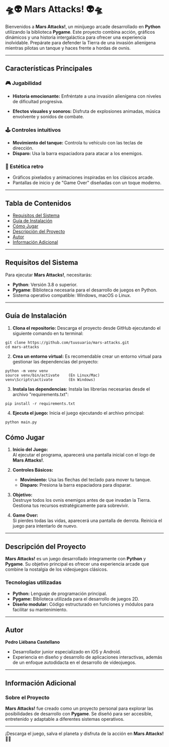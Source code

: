 # **🛸👽 Mars Attacks! 👽🛸**

Bienvenidos a **Mars Attacks!**, un minijuego arcade desarrollado en **Python** utilizando la biblioteca **Pygame**. Este proyecto combina acción, gráficos dinámicos y una historia intergaláctica para ofrecer una experiencia inolvidable. Prepárate para defender la Tierra de una invasión alienígena mientras pilotas un tanque y haces frente a hordas de ovnis.

---

## **Características Principales**

### **🎮 Jugabilidad**
- **Historia emocionante:** Enfréntate a una invasión alienígena con niveles de dificultad progresiva.

- **Efectos visuales y sonoros:** Disfruta de explosiones animadas, música envolvente y sonidos de combate.

### **🕹️ Controles intuitivos**
- **Movimiento del tanque:** Controla tu vehículo con las teclas de dirección.
- **Disparo:** Usa la barra espaciadora para atacar a los enemigos.

### **🌌 Estética retro**
- Gráficos pixelados y animaciones inspiradas en los clásicos arcade.
- Pantallas de inicio y de "Game Over" diseñadas con un toque moderno.

---

## **Tabla de Contenidos**
- [Requisitos del Sistema](#requisitos-del-sistema)
- [Guía de Instalación](#guía-de-instalación)
- [Cómo Jugar](#cómo-jugar)
- [Descripción del Proyecto](#descripción-del-proyecto)
- [Autor](#autor)
- [Información Adicional](#información-adicional)

---

## **Requisitos del Sistema**
Para ejecutar **Mars Attacks!**, necesitarás:
- **Python**: Versión 3.8 o superior.
- **Pygame**: Biblioteca necesaria para el desarrollo de juegos en Python.
- Sistema operativo compatible: Windows, macOS o Linux.

---

## **Guía de Instalación**

1. **Clona el repositorio:**
Descarga el proyecto desde GitHub ejecutando el siguiente comando en tu terminal:

```
git clone https://github.com/tuusuario/mars-attacks.git
cd mars-attacks
```

2. **Crea un entorno virtual:**
Es recomendable crear un entorno virtual para gestionar las dependencias del proyecto:
```
python -m venv venv
source venv/bin/activate    (En Linux/Mac)
venv\Scripts\activate       (En Windows)
```

3. **Instala las dependencias:** 
Instala las librerías necesarias desde el archivo "requirements.txt":
```
pip install -r requirements.txt
```

4. **Ejecuta el juego:**
Inicia el juego ejecutando el archivo principal:
```
python main.py
```

## **Cómo Jugar**

1. **Inicio del Juego:**  
   Al ejecutar el programa, aparecerá una pantalla inicial con el logo de **Mars Attacks!**.

2. **Controles Básicos:**  
   - **Movimiento:** Usa las flechas del teclado para mover tu tanque.  
   - **Disparo:** Presiona la barra espaciadora para disparar.

3. **Objetivo:**  
   Destruye todos los ovnis enemigos antes de que invadan la Tierra. Gestiona tus recursos estratégicamente para sobrevivir.

4. **Game Over:**  
   Si pierdes todas las vidas, aparecerá una pantalla de derrota. Reinicia el juego para intentarlo de nuevo.

---

## **Descripción del Proyecto**

**Mars Attacks!** es un juego desarrollado íntegramente con **Python** y **Pygame**. Su objetivo principal es ofrecer una experiencia arcade que combine la nostalgia de los videojuegos clásicos.

### **Tecnologías utilizadas**
- **Python:** Lenguaje de programación principal.  
- **Pygame:** Biblioteca utilizada para el desarrollo de juegos 2D.  
- **Diseño modular:** Código estructurado en funciones y módulos para facilitar su mantenimiento.

---

## **Autor**

**Pedro Liébana Castellano**  
- Desarrollador junior especializado en iOS y Android.  
- Experiencia en diseño y desarrollo de aplicaciones interactivas, además de un enfoque autodidacta en el desarrollo de videojuegos.

---

## **Información Adicional**

### **Sobre el Proyecto**  
**Mars Attacks!** fue creado como un proyecto personal para explorar las posibilidades de desarrollo con **Pygame**. Se diseñó para ser accesible, entretenido y adaptable a diferentes sistemas operativos.

---

¡Descarga el juego, salva el planeta y disfruta de la acción en **Mars Attacks!** 🚀👾

